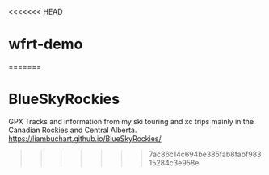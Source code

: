 <<<<<<< HEAD
# wfrt-demo
=======
# BlueSkyRockies
GPX Tracks and information from my ski touring and xc trips mainly in the Canadian Rockies and Central Alberta. 
https://liambuchart.github.io/BlueSkyRockies/
>>>>>>> 7ac86c14c694be385fab8fabf98315284c3e958e
